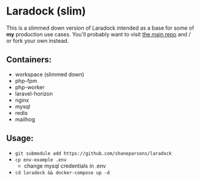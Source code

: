 # Laradock (slim)

This is a slimmed down version of Laradock intended as a base for some of **my** production use cases. You'll probably want to visit [the main repo](https://github.com/laradock/laradock) and / or fork your own instead.

## Containers:
* workspace (slimmed down)
* php-fpm
* php-worker
* laravel-horizon
* nginx
* mysql
* redis
* mailhog

## Usage:
* `git submodule add https://github.com/shaneparsons/laradock`
* `cp env-example .env`
  * change mysql credentials in .env
* `cd laradock && docker-compose up -d`


